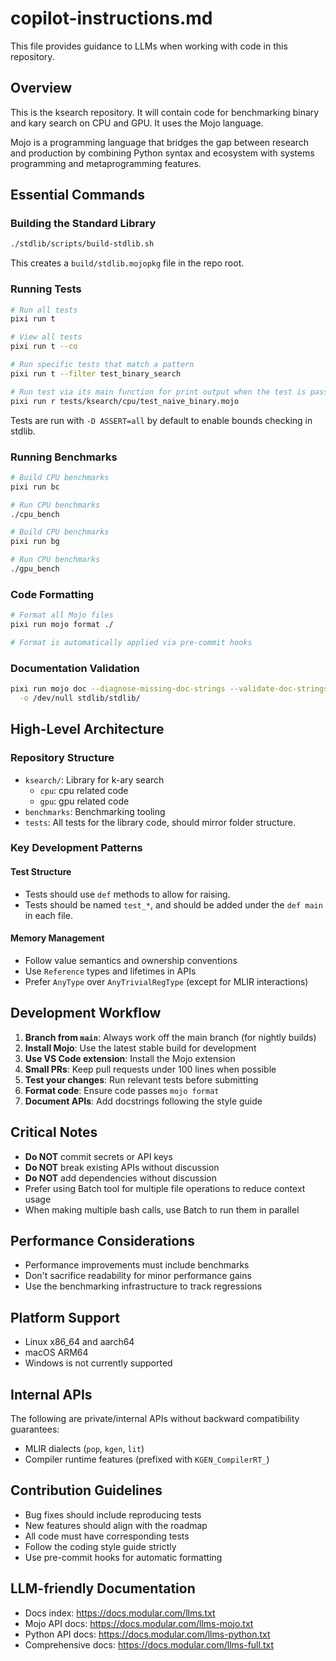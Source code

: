 # copilot-instructions.md

This file provides guidance to LLMs when working with code in this repository.

## Overview

This is the ksearch repository. It will contain code for benchmarking binary
and kary search on CPU and GPU. It uses the Mojo language.

Mojo is a programming language that bridges the gap between research and production
by combining Python syntax and ecosystem with systems programming and metaprogramming
features.

## Essential Commands

### Building the Standard Library

```bash
./stdlib/scripts/build-stdlib.sh
```

This creates a `build/stdlib.mojopkg` file in the repo root.

### Running Tests

```bash
# Run all tests
pixi run t

# View all tests
pixi run t --co

# Run specific tests that match a pattern
pixi run t --filter test_binary_search

# Run test via its main function for print output when the test is passing
pixi run r tests/ksearch/cpu/test_naive_binary.mojo
```

Tests are run with `-D ASSERT=all` by default to enable bounds checking in stdlib.

### Running Benchmarks

```bash
# Build CPU benchmarks
pixi run bc

# Run CPU benchmarks
./cpu_bench

# Build CPU benchmarks
pixi run bg

# Run CPU benchmarks
./gpu_bench
```

### Code Formatting

```bash
# Format all Mojo files
pixi run mojo format ./

# Format is automatically applied via pre-commit hooks
```

### Documentation Validation

```bash
pixi run mojo doc --diagnose-missing-doc-strings --validate-doc-strings \
  -o /dev/null stdlib/stdlib/
```

## High-Level Architecture

### Repository Structure

- `ksearch/`: Library for k-ary search
    - `cpu`: cpu related code
    - `gpu`: gpu related code
- `benchmarks`: Benchmarking tooling
- `tests`: All tests for the library code, should mirror folder structure.

### Key Development Patterns

#### Test Structure

- Tests should use `def` methods to allow for raising.
- Tests should be named `test_*`, and should be added under the `def main` in each file.

#### Memory Management

- Follow value semantics and ownership conventions
- Use `Reference` types and lifetimes in APIs
- Prefer `AnyType` over `AnyTrivialRegType` (except for MLIR interactions)

## Development Workflow

1. **Branch from `main`**: Always work off the main branch (for nightly builds)
2. **Install Mojo**: Use the latest stable build for development
3. **Use VS Code extension**: Install the Mojo extension
4. **Small PRs**: Keep pull requests under 100 lines when possible
5. **Test your changes**: Run relevant tests before submitting
6. **Format code**: Ensure code passes `mojo format`
7. **Document APIs**: Add docstrings following the style guide

## Critical Notes

- **Do NOT** commit secrets or API keys
- **Do NOT** break existing APIs without discussion
- **Do NOT** add dependencies without discussion
- Prefer using Batch tool for multiple file operations to reduce context usage
- When making multiple bash calls, use Batch to run them in parallel

## Performance Considerations

- Performance improvements must include benchmarks
- Don't sacrifice readability for minor performance gains
- Use the benchmarking infrastructure to track regressions

## Platform Support

- Linux x86_64 and aarch64
- macOS ARM64
- Windows is not currently supported

## Internal APIs

The following are private/internal APIs without backward compatibility
guarantees:

- MLIR dialects (`pop`, `kgen`, `lit`)
- Compiler runtime features (prefixed with `KGEN_CompilerRT_`)

## Contribution Guidelines

- Bug fixes should include reproducing tests
- New features should align with the roadmap
- All code must have corresponding tests
- Follow the coding style guide strictly
- Use pre-commit hooks for automatic formatting

## LLM-friendly Documentation

- Docs index: <https://docs.modular.com/llms.txt>
- Mojo API docs: <https://docs.modular.com/llms-mojo.txt>
- Python API docs: <https://docs.modular.com/llms-python.txt>
- Comprehensive docs: <https://docs.modular.com/llms-full.txt>
